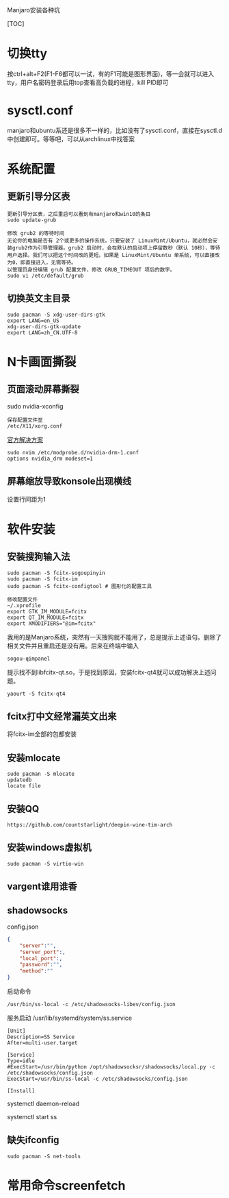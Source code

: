 Manjaro安装各种坑

[TOC]
# 切换tty
按ctrl+alt+F2(F1-F6都可以一试，有的F1可能是图形界面)，等一会就可以进入tty，用户名密码登录后用top查看高负载的进程，kill PID即可
# sysctl.conf
manjaro和ubuntu系还是很多不一样的，比如没有了sysctl.conf，直接在sysctl.d中创建即可。等等吧，可以从archlinux中找答案
# 系统配置
## 更新引导分区表
```
更新引导分区表，之后重启可以看到有manjaro和win10的条目
sudo update-grub

修改 grub2 的等待时间
无论你的电脑是否有 2个或更多的操作系统，只要安装了 LinuxMint/Ubuntu，就必然会安装grub2作为引导管理器。grub2 启动时，会在默认的启动项上停留数秒（默认 10秒），等待用户选择。我们可以把这个时间改的更短。如果是 LinuxMint/Ubuntu 单系统，可以直接改为0，即直接进入，无需等待。
以管理员身份编辑 grub 配置文件，修改 GRUB_TIMEOUT 项后的数字。
sudo vi /etc/default/grub

```
## 切换英文主目录
```
sudo pacman -S xdg-user-dirs-gtk
export LANG=en_US
xdg-user-dirs-gtk-update
export LANG=zh_CN.UTF-8
```
# N卡画面撕裂
## 页面滚动屏幕撕裂
sudo nvidia-xconfig
```
保存配置文件至
/etc/X11/xorg.conf
```
[官方解决方案](https://devtalk.nvidia.com/default/topic/957814/linux/prime-and-prime-synchronization/)
```
sudo nvim /etc/modprobe.d/nvidia-drm-1.conf
options nvidia_drm modeset=1
```
## 屏幕缩放导致konsole出现横线
设置行间距为1

# 软件安装
## 安装搜狗输入法
```
sudo pacman -S fcitx-sogoupinyin
sudo pacman -S fcitx-im
sudo pacman -S fcitx-configtool # 图形化的配置工具

修改配置文件
~/.xprofile
export GTK_IM_MODULE=fcitx
export QT_IM_MODULE=fcitx
export XMODIFIERS="@im=fcitx"
```
我用的是Manjaro系统，突然有一天搜狗就不能用了，总是提示上述语句。删除了相关文件并且重启还是没有用。后来在终端中输入 
```
sogou-qimpanel
```
提示找不到libfcitx-qt.so，于是找到原因，安装fcitx-qt4就可以成功解决上述问题。
```
yaourt -S fcitx-qt4
```

## fcitx打中文经常漏英文出来
将fcitx-im全部的包都安装

## 安装mlocate
```
sudo pacman -S mlocate
updatedb
locate file
```
## 安装QQ
```
https://github.com/countstarlight/deepin-wine-tim-arch
```
## 安装windows虚拟机
```
sudo pacman -S virtio-win
```
## vargent谁用谁香

## shadowsocks
config.json
```json
{
    "server":"",
    "server_port":,
    "local_port":,
    "password":"",
    "method":""
}
```
启动命令
```
/usr/bin/ss-local -c /etc/shadowsocks-libev/config.json
```
服务启动
/usr/lib/systemd/system/ss.service
```
[Unit]
Description=SS Service
After=multi-user.target
 
[Service]
Type=idle
#ExecStart=/usr/bin/python /opt/shadowsocksr/shadowsocks/local.py -c /etc/shadowsocks/config.json
ExecStart=/usr/bin/ss-local -c /etc/shadowsocks/config.json
 
[Install]
```
systemctl daemon-reload

systemctl start ss

## 缺失ifconfig
```
sudo pacman -S net-tools
```

# 常用命令screenfetch

